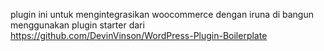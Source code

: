 plugin ini untuk mengintegrasikan woocommerce dengan iruna di bangun menggunakan plugin starter dari https://github.com/DevinVinson/WordPress-Plugin-Boilerplate
